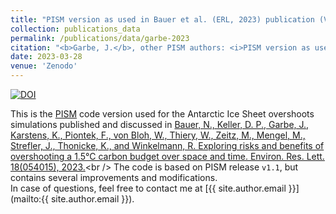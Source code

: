 ```yaml
---
title: "PISM version as used in Bauer et al. (ERL, 2023) publication (Version v1.1-overshoots-antarctica)"
collection: publications_data
permalink: /publications/data/garbe-2023
citation: "<b>Garbe, J.</b>, other PISM authors: <i>PISM version as used in Bauer et al. (ERL, 2023) publication (Version v1.1-overshooots-antarctica)</i>, Zenodo, DOI: <a href='https://doi.org/10.5281/zenodo.7777927'>10.5281/zenodo.7777927</a>, 2023."
date: 2023-03-28
venue: 'Zenodo'
---
```


[![DOI](https://zenodo.org/badge/DOI/10.5281/zenodo.7777927.svg)](https://doi.org/10.5281/zenodo.7777927)

This is the [PISM](https://www.pism.io/ "https://www.pism.io/") code version used for the Antarctic Ice Sheet overshoots simulations published and discussed in [Bauer, N., Keller, D. P., Garbe, J., Karstens, K., Piontek, F., von Bloh, W., Thiery, W., Zeitz, M., Mengel, M., Strefler, J., Thonicke, K., and Winkelmann, R. Exploring risks and benefits of overshooting a 1.5°C carbon budget over space and time. Environ. Res. Lett. 18(054015), 2023.](https://doi.org/10.1088/1748-9326/accd83 "https://doi.org/10.1088/1748-9326/accd83")<br />
The code is based on PISM release `v1.1`, but contains several improvements and modifications.<br />
In case of questions, feel free to contact me at [{{ site.author.email }}](mailto:{{ site.author.email }}).
